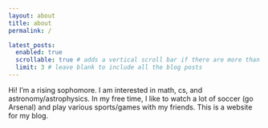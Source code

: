 ```yaml
---
layout: about
title: about
permalink: /

latest_posts:
  enabled: true
  scrollable: true # adds a vertical scroll bar if there are more than 3 new posts items
  limit: 3 # leave blank to include all the blog posts
---
```


Hi! I’m a rising sophomore. I am interested in math, cs, and astronomy/astrophysics. In my free time, I like to watch a lot of soccer (go Arsenal) and play various sports/games with my friends. This is a website for my blog. 
